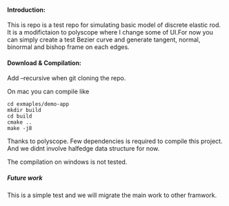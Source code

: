 #### Introduction: 

This is repo is a test repo for simulating basic model of discrete elastic rod. It is a modifictaion  to polyscope where I change some of UI.For now you can simply create a test Bezier curve and generate tangent, normal, binormal and bishop frame on each edges. 

#### Download & Compilation:

Add –recursive when git cloning the repo. 

On mac you can compile like 

```
cd exmaples/demo-app
mkdir build 
cd build 
cmake ..
make -j8
```

Thanks to polyscope. Few dependencies is required to compile this project. And we didnt involve halfedge data structure for now. 

The compilation on windows is not tested. 

##### Future work

This is a simple test and we will migrate the main work to other framwork. 